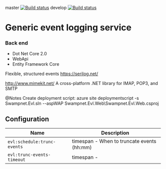 master [![Build status](https://swampnet.visualstudio.com/Swampnet.Evl/_apis/build/status/Evl/CI%20-%20master%20(publish%20staging))](https://swampnet.visualstudio.com/Swampnet.Evl/_build/latest?definitionId=12)
develop [![Build status](https://swampnet.visualstudio.com/Swampnet.Evl/_apis/build/status/Evl/CI%20-%20develop)](https://swampnet.visualstudio.com/Swampnet.Evl/_build/latest?definitionId=16)

# Generic event logging service

### Back end
- Dot Net Core 2.0
- WebApi
- Entity Framework Core

Flexible, structured events
https://serilog.net/

http://www.mimekit.net/
A cross-platform .NET library for IMAP, POP3, and SMTP

@Notes
Create deployment script:
azure site deploymentscript -s Swampnet.Evl.sln --aspWAP Swampnet.Evl.Web\Swampnet.Evl.Web.csproj

## Configuration

Name                                         | Description
---------------------------------------------|--------------
````evl:schedule:trunc-events````            | timespan - When to truncate events (hh:mm)
````evl:trunc-events-timeout````             | timespan - 


